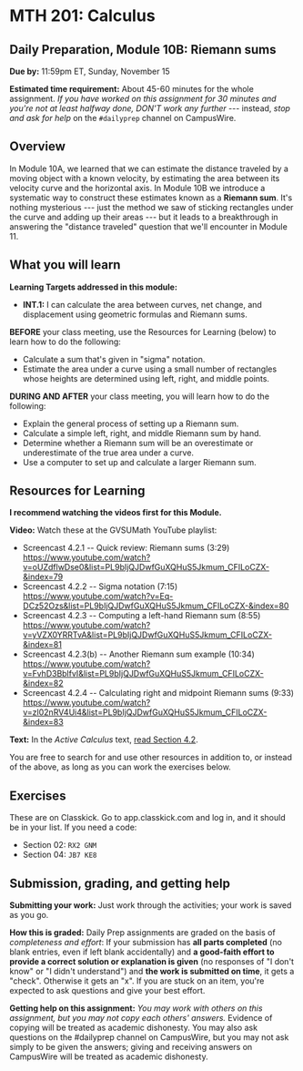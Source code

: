 # MTH 201: Calculus

## Daily Preparation, Module 10B: Riemann sums

**Due by:** 11:59pm ET, Sunday, November 15

**Estimated time requirement:** About 45-60 minutes for the whole assignment. *If you have worked on this assignment for 30 minutes and you're not at least halfway done, DON'T work any further* --- instead, *stop and ask for help* on the `#dailyprep` channel on CampusWire. 

## Overview 

In Module 10A, we learned that we can estimate the distance traveled by a moving object with a known velocity, by estimating the area between its velocity curve and the horizontal axis. In Module 10B we introduce a systematic way to construct these estimates known as a **Riemann sum**. It's nothing mysterious --- just the method we saw of sticking rectangles under the curve and adding up their areas --- but it leads to a breakthrough in answering the "distance traveled" question that we'll encounter in Module 11. 

## What you will learn 

**Learning Targets addressed in this module:** 

-   **INT.1:** I can calculate the area between curves, net change, and displacement using geometric formulas and Riemann sums.


**BEFORE** your class meeting, use the Resources for Learning (below) to learn how to do the following: 

- Calculate a sum that's given in "sigma" notation. 
- Estimate the area under a curve using a small number of rectangles whose heights are determined using left, right, and middle points. 

**DURING AND AFTER** your class meeting, you will learn how to do the following: 

- Explain the general process of setting up a Riemann sum. 
- Calculate a simple left, right, and middle Riemann sum by hand. 
- Determine whether a Riemann sum will be an overestimate or underestimate of the true area under a curve. 
- Use a computer to set up and calculate a larger Riemann sum. 




## Resources for Learning

**I recommend watching the videos first for this Module.**

**Video:** Watch these at the GVSUMath YouTube playlist: 

- Screencast 4.2.1 -- Quick review: Riemann sums (3:29) https://www.youtube.com/watch?v=oUZdflwDse0&list=PL9bIjQJDwfGuXQHuS5Jkmum_CFILoCZX-&index=79
- Screencast 4.2.2 -- Sigma notation (7:15) https://www.youtube.com/watch?v=Eq-DCz52Ozs&list=PL9bIjQJDwfGuXQHuS5Jkmum_CFILoCZX-&index=80
- Screencast 4.2.3 -- Computing a left-hand Riemann sum (8:55) https://www.youtube.com/watch?v=yVZX0YRRTvA&list=PL9bIjQJDwfGuXQHuS5Jkmum_CFILoCZX-&index=81
- Screencast 4.2.3(b) -- Another Riemann sum example (10:34) https://www.youtube.com/watch?v=FvhD3BblfvI&list=PL9bIjQJDwfGuXQHuS5Jkmum_CFILoCZX-&index=82
- Screencast 4.2.4 -- Calculating right and midpoint Riemann sums (9:33) https://www.youtube.com/watch?v=zl02nRV4Ui4&list=PL9bIjQJDwfGuXQHuS5Jkmum_CFILoCZX-&index=83

**Text:** In the _Active Calculus_ text, [read Section 4.2](https://activecalculus.org/single/sec-4-2-Riemann.html). 

You are free to search for and use other resources in addition to, or instead of the above, as long as you can work the exercises below.


## Exercises

These are on Classkick. Go to app.classkick.com and log in, and it should be in your list. If you need a code: 

- Section 02: `RX2 GNM`
- Section 04: `JB7 KE8`

## Submission, grading, and getting help 

**Submitting your work:** Just work through the activities; your work is saved as you go. 

**How this is graded:** Daily Prep assignments are graded on the basis of *completeness and effort*: If your submission has **all parts completed** (no blank entries, even if left blank accidentally) and **a good-faith effort to provide a correct solution or explanation is given** (no responses of "I don't know" or "I didn't understand") and **the work is submitted on time**, it gets a "check". Otherwise it gets an "x". If you are stuck on an item, you're expected to ask questions and give your best effort.  

**Getting help on this assignment:** *You may work with others on this assignment, but you may not copy each others' answers.* Evidence of copying will be treated as academic dishonesty. You may also ask questions on the #dailyprep channel on CampusWire, but you may not ask simply to be given the answers; giving and receiving answers on CampusWire will be treated as academic dishonesty.
<!--stackedit_data:
eyJoaXN0b3J5IjpbLTIwNjc5NzkxODNdfQ==
-->